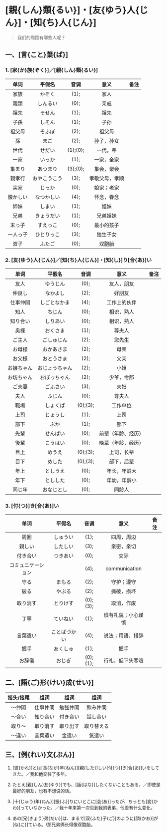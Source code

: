 # [親{しん}類{るい}]・[友{ゆう}人{じん}]・[知{ち}人{じん}]

> 我们的周围有哪些人呢？

## 一、[言{こと}葉{ば}]

### 1. [家{か}族{ぞく}]／[親{しん}類{るい}]

|   单词   |    平假名    |   音调   |      意义      | 备注 |
| :------: | :----------: | :------: | :------------: | :--: |
|   家族   |    かぞく    |   (1);   |      家人      |      |
|   親類   |   しんるい   |   (0);   |      亲戚      |      |
|   祖先   |    そせん    |   (1);   |      祖先      |      |
|   子孫   |    しそん    |   (1);   |      子孙      |      |
|  祖父母  |    そふぼ    |   (2);   |     祖父母     |      |
|    孫    |     まご     |   (2);   |   孙子，孙女   |      |
|   世代   |    せだい    | (1);(0); |    一代，辈    |      |
|   一家   |    いっか    |   (1);   |   一家，全家   |      |
|  集まり  |   あつまり   | (3);(0); |   集会，聚会   |      |
|  親孝行  | おやこうこう |   (3);   | 孝敬父母，孝顺 |      |
|   実家   |    じっか    |   (0);   |   娘家；老家   |      |
| 懐かしい |  なつかしい  |   (4);   |   怀念，眷念   |      |
|   姉妹   |    しまい    |   (1);   |      姐妹      |      |
|   兄弟   |  きょうだい  |   (1);   |    兄弟姐妹    |      |
|  末っ子  |   すえっこ   |   (0);   |   最小的孩子   |      |
| 一人っ子 |  ひとりっこ  |   (3);   |    独生子女    |      |
|   双子   |    ふたご    |   (0);   |     双胞胎     |      |

### 2. [友{ゆう}人{じん}]／[知{ち}人{じん}]・[知{し}]り[合{あ}]い

|    单词    |     平假名     |   音调   |        意义        | 备注 |
| :--------: | :------------: | :------: | :----------------: | :--: |
|    友人    |    ゆうじん    |   (0);   |     友人，朋友     |      |
|   仲良し   |    なかよし    |   (2);   |       好朋友       |      |
|  仕事仲間  |  しごとなかま  |   (4);   |    工作上的伙伴    |      |
|    知人    |     ちじん     |   (0);   |     相识，熟人     |      |
|  知り合い  |    しりあい    |   (0);   |     相识，熟人     |      |
|    奥様    |    おくさま    |   (1);   |       尊夫人       |      |
|   ご主人   |   ごしゅじん   |   (2);   |       您先生       |      |
|   お母様   |   おかあさま   |   (2);   |        母亲        |      |
|   お父様   |   おとうさま   |   (2);   |        父亲        |      |
| お嬢ちゃん | おじょうちゃん |   (2);   |        小姐        |      |
| お坊ちゃん |  おぼっちゃん  |   (2);   |     少爷，令郎     |      |
|   ご夫妻   |    ごふさい    |   (3);   |        夫妇        |      |
|    夫人    |     ふじん     |   (0);   |       尊夫人       |      |
|    職場    |    しょくば    | (0);(3); |      工作单位      |      |
|    上司    |    じょうし    |   (1);   |        上司        |      |
|    部下    |      ぶか      |   (1);   |        部下        |      |
|    先輩    |    せんぱい    |   (0);   | 前辈（年龄、经历） |      |
|    後輩    |    こうはい    |   (0);   | 晚辈（年龄，经历） |      |
|    目上    |     めうえ     | (0);(3); |     上司，长辈     |      |
|    目下    |     めした     | (0);(3); |     部下，后辈     |      |
|    年上    |    としうえ    |   (0);   |    年长，年龄大    |      |
|    年下    |    としした    |   (0);   |    年幼，年龄小    |      |
|   同じ年   |   おなじとし   |   (0);   |       同龄人       |      |

### 3. [付{つ}]き[合{あ}]い

|        单词        |    平假名    |   音调   |        意义        | 备注 |
| :----------------: | :----------: | :------: | :----------------: | :--: |
|        周囲        |   しゅうい   |   (1);   |     四周，周边     |      |
|       親しい       |   したしい   |   (3);   |     亲密，亲切     |      |
|      付き合い      |   つきあい   |   (0);   |        交际        |      |
| コミュニケーション |              |   (4);   |   communication    |      |
|        守る        |    まもる    |   (2);   |     守护；遵守     |      |
|        破る        |    やぶる    |   (2);   |     撕破，损坏     |      |
|      取り消す      |   とりけす   | (0);(3); |     取消，作废     |      |
|        丁寧        |   ていねい   |   (1);   | 很有礼貌；小心谨慎 |      |
|      言葉遣い      | ことばづかい |   (4);   |  说法；用语，措辞  |      |
|        握手        |   あくしゅ   |   (1);   |        握手        |      |
|       お辞儀       |    おじぎ    | (0);(1); |  行礼，低下头寒暄  |      |

## 二、[語{ご}形{けい}成{せい}]

| 接头/接尾 |   组词   |   组词   |    组词    |
| :-------: | :------: | :------: | :--------: |
|  ～仲間   | 仕事仲間 | 勉強仲間 |  飲み仲間  |
|  ～合い   | 知り合い | 付き合い |  話し合い  |
|  取り～   | 取り消す | 取り出す | 取り替える |
|  ～違い   | 言葉遣い |  金遣い  |   気遣い   |

## 三、[例{れい}文{ぶん}]

1. [彼{かれ}]とは[長{なが}年{ねん}][親{した}]しい[付{つ}]き[合{あ}]いをしてきた。／我和他交往了多年。

2. たとえ[親{しん}友{ゆう}]でも、[話{はな}]したくないこともある。／即使是最好的朋友，也有不想说的话。

3. [十{じゅう}年{ねん}][振{ふ}]りにいとこに[会{あ}]ったが、ちっとも[変{かわ}]っていなかった。／我十年来第一次见到我的表弟，他没有什么变化。

4. あの[兄{きょう}弟{だい}]は、まるで[双{ふた}子{ご}]のように[顔{かお}]が[似{に}]ている。/那兄弟俩长得像双胞胎。
